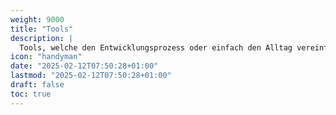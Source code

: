 ```yaml
---
weight: 9000
title: "Tools"
description: |
  Tools, welche den Entwicklungsprozess oder einfach den Alltag vereinfachen.
icon: "handyman"
date: "2025-02-12T07:50:28+01:00"
lastmod: "2025-02-12T07:50:28+01:00"
draft: false
toc: true
---
```

